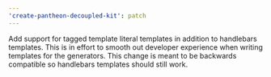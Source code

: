 ```yaml
---
'create-pantheon-decoupled-kit': patch
---
```


Add support for tagged template literal templates in addition to handlebars
templates. This is in effort to smooth out developer experience when writing
templates for the generators. This change is meant to be backwards compatible so
handlebars templates should still work.
